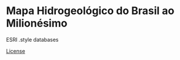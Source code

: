 # Mapa Hidrogeológico do Brasil ao Milionésimo
ESRI .style databases

[License](CC-BY_icon.svg.png)
